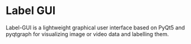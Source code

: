 # Label GUI
Label-GUI is a lightweight graphical user interface based on PyQt5 and pyqtgraph for visualizing image or video data and labelling them.

